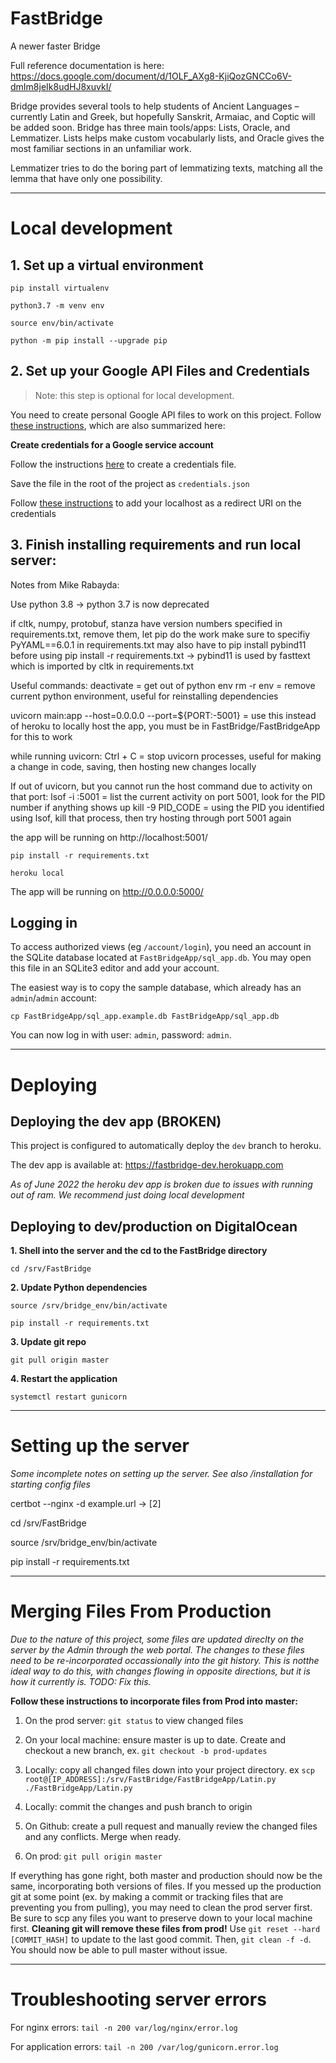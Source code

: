 # FastBridge

A newer faster Bridge

Full reference documentation is here:
https://docs.google.com/document/d/1OLF_AXg8-KjiQozGNCCo6V-dmIm8jeIk8udHJ8xuvkI/

Bridge provides several tools to help students of Ancient Languages – currently Latin and Greek, but hopefully Sanskrit, Armaiac, and Coptic will be added soon.
Bridge has three main tools/apps: Lists, Oracle, and Lemmatizer. Lists helps make custom vocabularly lists, and Oracle gives the most familiar sections in an unfamiliar work.

Lemmatizer tries to do the boring part of lemmatizing texts, matching all the lemma that have only one possibility.

---

# Local development

## 1. Set up a virtual environment

`pip install virtualenv`

`python3.7 -m venv env`

`source env/bin/activate`

`python -m pip install --upgrade pip`

## 2. Set up your Google API Files and Credentials

> Note: this step is optional for local development.

You need to create personal Google API files to work on this project. Follow [these instructions](https://developers.google.com/sheets/api/quickstart/python), which are also summarized here:

**Create credentials for a Google service account**

Follow the instructions [here](https://developers.google.com/workspace/guides/create-credentials#oauth-client-id) to create a credentials file.

Save the file in the root of the project as `credentials.json`

Follow [these instructions](https://stackoverflow.com/a/39065422) to add your localhost as a redirect URI on the credentials

## 3. Finish installing requirements and run local server:

Notes from Mike Rabayda:

Use python 3.8 -> python 3.7 is now deprecated

if cltk, numpy, protobuf,  stanza have version numbers specified in requirements.txt, remove them, let pip do the work
make sure to specifiy PyYAML==6.0.1 in requirements.txt
may also have to pip install pybind11 before using pip install -r requirements.txt -> pybind11 is used by fasttext which is imported by cltk in requirements.txt

Useful commands:
deactivate = get out of python env
rm -r env = remove current python environment, useful for reinstalling dependencies

uvicorn main:app --host=0.0.0.0 --port=${PORT:-5001} 
= use this instead of heroku to locally host the app, you must be in FastBridge/FastBridgeApp for this to work 

while running uvicorn:
Ctrl + C       =    stop uvicorn processes, useful for making a change in code, saving, then hosting new changes locally

If out of uvicorn, but you cannot run the host command due to activity on that port:
lsof -i :5001     =  list the current activity on port 5001, look for the PID number if anything shows up
kill -9 PID_CODE  = using the PID you identified using lsof, kill that process, then try hosting through port 5001 again

the app will be running on http://localhost:5001/

`pip install -r requirements.txt`

`heroku local`

The app will be running on http://0.0.0.0:5000/

## Logging in

To access authorized views (eg `/account/login`), you need an account in the SQLite database located at `FastBridgeApp/sql_app.db`. You may open this file in an SQLite3 editor and add your account.

The easiest way is to copy the sample database, which already has an `admin`/`admin` account:

```
cp FastBridgeApp/sql_app.example.db FastBridgeApp/sql_app.db
```

You can now log in with user: `admin`, password: `admin`.

---
# Deploying

## Deploying the dev app (BROKEN)

This project is configured to automatically deploy the `dev` branch to heroku.

The dev app is available at: https://fastbridge-dev.herokuapp.com

*As of June 2022 the heroku dev app is broken due to issues with running out of ram. We recommend just doing local development*


## Deploying to dev/production on DigitalOcean

**1. Shell into the server and the cd to the FastBridge directory**

`cd /srv/FastBridge`

**2. Update Python dependencies**

`source /srv/bridge_env/bin/activate`

`pip install -r requirements.txt`

**3. Update git repo**

`git pull origin master`

**4. Restart the application**

`systemctl restart gunicorn`

---

# Setting up the server
*Some incomplete notes on setting up the server. See also /installation for starting config files*

certbot --nginx -d example.url -> [2]

cd /srv/FastBridge

source /srv/bridge_env/bin/activate

pip install -r requirements.txt

---

# Merging Files From Production
*Due to the nature of this project, some files are updated direclty on the server by the Admin through the web portal. The changes to these files need to be re-incorporated occassionally into the git history. This is notthe ideal way to do this, with changes flowing in opposite directions, but it is how it currently is. TODO: Fix this.*

**Follow these instructions to incorporate files from Prod into master:**

1. On the prod server: `git status` to view changed files

2. On your local machine: ensure master is up to date. Create and checkout a new branch, ex. `git checkout -b prod-updates`

3. Locally: copy all changed files down into your project directory. ex `scp root@[IP_ADDRESS]:/srv/FastBridge/FastBridgeApp/Latin.py ./FastBridgeApp/Latin.py`

4. Locally: commit the changes and push branch to origin

5. On Github: create a pull request and manually review the changed files and any conflicts. Merge when ready.

6. On prod: `git pull origin master`

If everything has gone right, both master and production should now be the same, incorporating both versions of files. If you messed up the production git at some point (ex. by making a commit or tracking files that are preventing you from pulling), you may need to clean the prod server first. Be sure to scp any files you want to preserve down to your local machine first. **Cleaning git will remove these files from prod!** Use `git reset --hard [COMMIT_HASH]` to update to the last good commit. Then, `git clean -f -d`. You should now be able to pull master without issue.

---

# Troubleshooting server errors

For nginx errors: `tail -n 200 var/log/nginx/error.log`

For application errors: `tail -n 200 /var/log/gunicorn.error.log`
